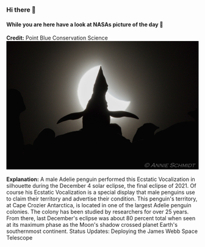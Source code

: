 <!-- You are a curios one 🔍 -->
### Hi there 👋 
#### While you are here have a look at NASAs picture of the day 🔭
**Credit:** Point Blue Conservation Science   
![Ecstatic Solar Eclipse](img.png)   

**Explanation:** A male Adelie penguin performed this Ecstatic Vocalization in silhouette during the December 4 solar eclipse, the final eclipse of 2021. Of course his Ecstatic Vocalization is a special display that male penguins use to claim their territory and advertise their condition. This penguin's territory, at Cape Crozier Antarctica, is located in one of the largest Adelie penguin colonies. The colony has been studied by researchers for over 25 years. From there, last December's eclipse was about 80 percent total when seen at its maximum phase as the Moon's shadow crossed planet Earth's southernmost continent.   Status Updates: Deploying the James Webb Space Telescope